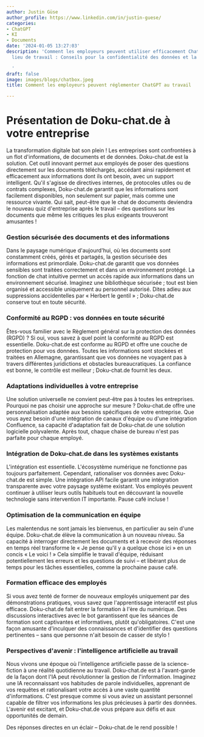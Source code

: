 ```yaml
---
author: Justin Güse
author_profile: https://www.linkedin.com/in/justin-guese/
categories:
- ChatGPT
- KI
- Documents
date: '2024-01-05 13:27:03'
description: 'Comment les employeurs peuvent utiliser efficacement ChatGPT dans le
  lieu de travail : Conseils pour la confidentialité des données et la productivité.

  '
draft: false
image: images/blogs/chatbox.jpeg
title: Comment les employeurs peuvent réglementer ChatGPT au travail

---
```

# Présentation de Doku-chat.de à votre entreprise

La transformation digitale bat son plein ! Les entreprises sont confrontées à un flot d'informations, de documents et de données. Doku-chat.de est la solution. Cet outil innovant permet aux employés de poser des questions directement sur les documents téléchargés, accédant ainsi rapidement et efficacement aux informations dont ils ont besoin, avec un support intelligent. Qu'il s'agisse de directives internes, de protocoles utiles ou de contrats complexes, Doku-chat.de garantit que les informations sont facilement disponibles, non seulement sur papier, mais comme une ressource vivante. Qui sait, peut-être que le chat de documents deviendra le nouveau quiz d'entreprise après le travail – des questions sur les documents que même les critiques les plus exigeants trouveront amusantes !

### Gestion sécurisée des documents et des informations

Dans le paysage numérique d'aujourd'hui, où les documents sont constamment créés, gérés et partagés, la gestion sécurisée des informations est primordiale. Doku-chat.de garantit que vos données sensibles sont traitées correctement et dans un environnement protégé. La fonction de chat intuitive permet un accès rapide aux informations dans un environnement sécurisé. Imaginez une bibliothèque sécurisée ; tout est bien organisé et accessible uniquement au personnel autorisé. Dites adieu aux suppressions accidentelles par « Herbert le gentil » ; Doku-chat.de conserve tout en toute sécurité.

### Conformité au RGPD : vos données en toute sécurité

Êtes-vous familier avec le Règlement général sur la protection des données (RGPD) ? Si oui, vous savez à quel point la conformité au RGPD est essentielle. Doku-chat.de est conforme au RGPD et offre une couche de protection pour vos données. Toutes les informations sont stockées et traitées en Allemagne, garantissant que vos données ne voyagent pas à travers différentes juridictions et obstacles bureaucratiques. La confiance est bonne, le contrôle est meilleur ; Doku-chat.de fournit les deux.

### Adaptations individuelles à votre entreprise

Une solution universelle ne convient peut-être pas à toutes les entreprises. Pourquoi ne pas choisir une approche sur mesure ? Doku-chat.de offre une personnalisation adaptée aux besoins spécifiques de votre entreprise. Que vous ayez besoin d'une intégration de canaux d'équipe ou d'une intégration Confluence, sa capacité d'adaptation fait de Doku-chat.de une solution logicielle polyvalente. Après tout, chaque chaise de bureau n'est pas parfaite pour chaque employé.

### Intégration de Doku-chat.de dans les systèmes existants

L'intégration est essentielle. L'écosystème numérique ne fonctionne pas toujours parfaitement. Cependant, rationaliser vos données avec Doku-chat.de est simple. Une intégration API facile garantit une intégration transparente avec votre paysage système existant. Vos employés peuvent continuer à utiliser leurs outils habituels tout en découvrant la nouvelle technologie sans intervention IT importante. Pause café incluse !

### Optimisation de la communication en équipe

Les malentendus ne sont jamais les bienvenus, en particulier au sein d'une équipe. Doku-chat.de élève la communication à un nouveau niveau. Sa capacité à interroger directement les documents et à recevoir des réponses en temps réel transforme le « Je pense qu'il y a quelque chose ici » en un concis « Le voici ! » Cela simplifie le travail d'équipe, réduisant potentiellement les erreurs et les questions de suivi – et libérant plus de temps pour les tâches essentielles, comme la prochaine pause café.

### Formation efficace des employés

Si vous avez tenté de former de nouveaux employés uniquement par des démonstrations pratiques, vous savez que l'apprentissage interactif est plus efficace. Doku-chat.de fait entrer la formation à l'ère du numérique. Des discussions interactives avec le bot garantissent que les séances de formation sont captivantes et informatives, plutôt qu'obligatoires. C'est une façon amusante d'inculquer des connaissances et d'identifier des questions pertinentes – sans que personne n'ait besoin de casser de stylo !

### Perspectives d'avenir : l'intelligence artificielle au travail

Nous vivons une époque où l'intelligence artificielle passe de la science-fiction à une réalité quotidienne au travail. Doku-chat.de est à l'avant-garde de la façon dont l'IA peut révolutionner la gestion de l'information. Imaginez une IA reconnaissant vos habitudes de parole individuelles, apprenant de vos requêtes et rationalisant votre accès à une vaste quantité d'informations. C'est presque comme si vous aviez un assistant personnel capable de filtrer vos informations les plus précieuses à partir des données. L'avenir est excitant, et Doku-chat.de vous prépare aux défis et aux opportunités de demain.

Des réponses directes en un éclair – Doku-chat.de le rend possible !
